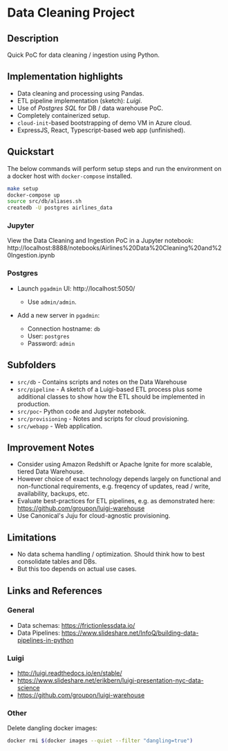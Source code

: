 # Data Cleaning Project

## Description

Quick PoC for data cleaning / ingestion using Python.

## Implementation highlights

* Data cleaning and processing using Pandas.
* ETL pipeline implementation (sketch): *Luigi*.
* Use of *Postgres SQL* for DB / data warehouse PoC.
* Completely containerized setup.
* `cloud-init`-based bootstrapping of demo VM in Azure cloud.
* ExpressJS, React, Typescript-based web app (unfinished).

## Quickstart

The below commands will perform setup steps and run the environment on a docker host with `docker-compose` installed.

```bash
make setup
docker-compose up
source src/db/aliases.sh
createdb -U postgres airlines_data
```

### Jupyter

View the Data Cleaning and Ingestion PoC in a Jupyter notebook: http://localhost:8888/notebooks/Airlines%20Data%20Cleaning%20and%20Ingestion.ipynb

### Postgres

* Launch `pgadmin` UI: http://localhost:5050/
    * Use `admin/admin`.

* Add a new server in `pgadmin`:
    * Connection hostname: `db`
    * User: `postgres`
    * Password: `admin`

## Subfolders

* `src/db` - Contains scripts and notes on the Data Warehouse
* `src/pipeline` - A sketch of a Luigi-based ETL process plus some additional classes to show how the ETL should be implemented in production.
* `src/poc`- Python code and Jupyter notebook.
* `src/provisioning` - Notes and scripts for cloud provisioning.
* `src/webapp` - Web application.

## Improvement Notes

* Consider using Amazon Redshift or Apache Ignite for more scalable, tiered Data Warehouse.
* However choice of exact technology depends largely on functional and non-functional requirements, e.g. freqency of updates, read / write, availability, backups, etc.
* Evaluate best-practices for ETL pipelines, e.g. as demonstrated here: https://github.com/groupon/luigi-warehouse
* Use Canonical's Juju for cloud-agnostic provisioning.

## Limitations

* No data schema handling / optimization. Should think how to best consolidate tables and DBs.
* But this too depends on actual use cases.

## Links and References

### General
* Data schemas: https://frictionlessdata.io/
* Data Pipelines: https://www.slideshare.net/InfoQ/building-data-pipelines-in-python

### Luigi

* http://luigi.readthedocs.io/en/stable/
* https://www.slideshare.net/erikbern/luigi-presentation-nyc-data-science
* https://github.com/groupon/luigi-warehouse

### Other

Delete dangling docker images:

```bash
docker rmi $(docker images --quiet --filter "dangling=true")
```